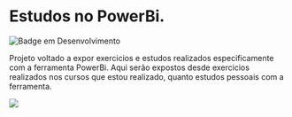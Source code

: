 # Estudos no PowerBi.
  ![Badge em Desenvolvimento](http://img.shields.io/static/v1?label=STATUS&message=EM%20DESENVOLVIMENTO&color=GREEN&style=for-the-badge)
  
  
Projeto voltado a expor exercicios e estudos realizados especificamente com a ferramenta PowerBi. Aqui serão expostos desde exercicios realizados nos cursos que estou realizado, quanto estudos pessoais com a ferramenta.
  
![](https://c.tenor.com/4JWRfsW5MpYAAAAC/study.gif)
  


